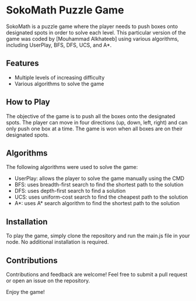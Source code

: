 # SokoMath Puzzle Game
SokoMath is a puzzle game where the player needs to push boxes onto designated spots in order to solve each level. This particular version of the game was coded by [Mouhammad Alkhateeb] using various algorithms, including UserPlay, BFS, DFS, UCS, and A*.

## Features
- Multiple levels of increasing difficulty
- Various algorithms to solve the game

## How to Play
The objective of the game is to push all the boxes onto the designated spots. The player can move in four directions (up, down, left, right) and can only push one box at a time. The game is won when all boxes are on their designated spots.

## Algorithms
The following algorithms were used to solve the game:
- UserPlay: allows the player to solve the game manually using the CMD
- BFS: uses breadth-first search to find the shortest path to the solution
- DFS: uses depth-first search to find a solution
- UCS: uses uniform-cost search to find the cheapest path to the solution
- A*: uses A* search algorithm to find the shortest path to the solution

## Installation
To play the game, simply clone the repository and run the main.js file in your node. No additional installation is required.

## Contributions
Contributions and feedback are welcome! Feel free to submit a pull request or open an issue on the repository.

Enjoy the game!
